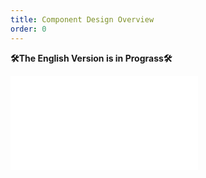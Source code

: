 ```yaml
---
title: Component Design Overview
order: 0
---
```


**🛠The English Version is in Prograss🛠**

<embed src="@/docs/design/component/componentOverview.zh.md"></embed>
